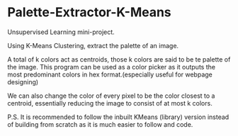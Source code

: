 # Palette-Extractor-K-Means
Unsupervised Learning mini-project.

Using K-Means Clustering, extract the palette of an image.

A total of k colors act as centroids, those k colors are said to be te palette of the image.
This program can be used as a color picker as it outputs the most predominant colors in hex format.(especially useful for webpage designing)

We can also change the color of every pixel to be the color closest to a centroid, essentially reducing the image to consist of at most k colors.

P.S. It is recommended to follow the inbuilt KMeans (library) version instead of building from scratch as it is much easier to follow and code.

